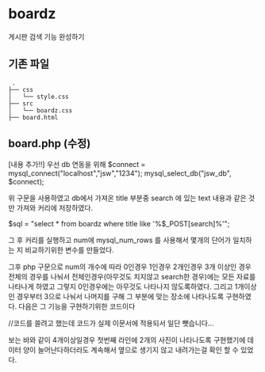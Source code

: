 # boardz
게시판 검색 기능 완성하기

## 기존 파일
```
 .
├── css
│   └── style.css
├── src
│   └── boardz.css
├── board.html
```



## board.php (수정)
[내용 추가!!]
우선 db 연동을 위해 
$connect = mysql_connect("localhost","jsw","1234");
mysql_select_db("jsw_db", $connect);

위 구문을 사용하였고
db에서 가져온 title 부분중 search 에 있는 text 내용과 같은 것만 가져와 커리에 저장하였다.

$sql = "select * from boardz where title like '%$_POST[search]%'";

그 후 커리를 실행하고 num에 mysql_num_rows 를 사용해서 몇개의 단어가 일치하는 지 비교하기위한 변수를 만들었다.

그후 php 구문으로 num의 개수에 따라 0인경우 1인경우 2개인경우 3개 이상인 경우 전체의 경우를 나눠서
전체인경우(아무것도 치지않고 search한 경우)에는 모든 자료를 나타나게 하였고
그렇지 0인경우에는 아무것도 나타나지 않도록하였다.
그리고 1개이상인 경우부터 3으로 나눠서 나머지를 구해 그 부분에 맞는 장소에  나타나도록 구현하였다.
다음은 그 기능을 구현하기위한 코드이다

//코드를 쓸려고 했는데 코드가 실제 이문서에 적용되서 일단 뺏습니다...
            
보는 바와 같이 4개이상일경우 첫번째 라인에 2개의 사진이 나타나도록 구현했기에 데이터 양이 늘어난다하더라도 계속해서
옆으로 생기지 않고 내려가는걸 확인 할 수 있었다.
                                                                                        
